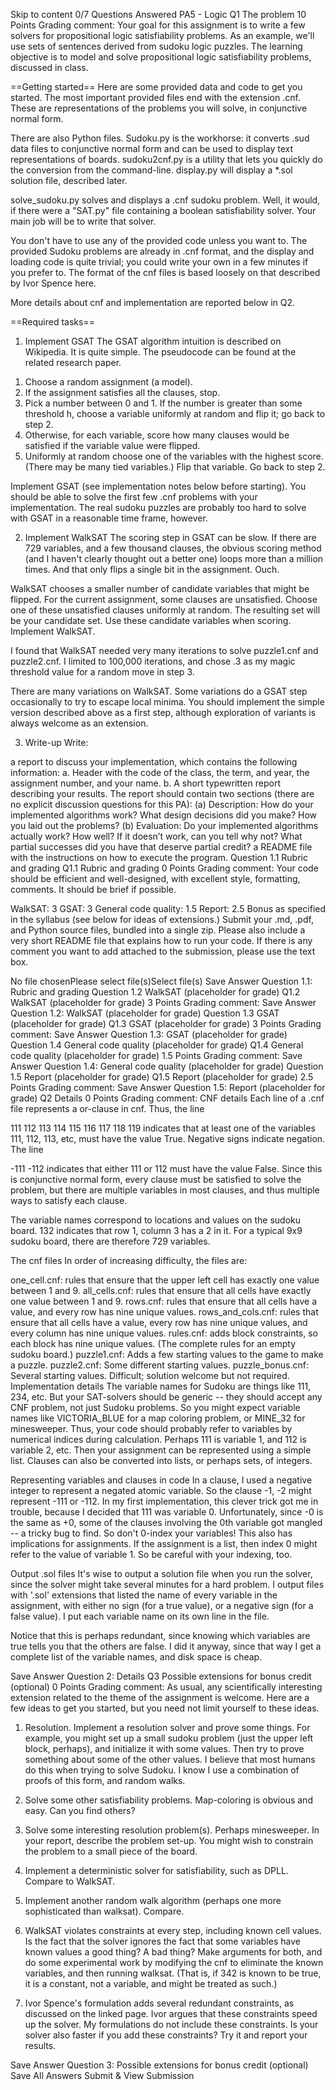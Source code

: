 Skip to content
0/7 Questions Answered
PA5 - Logic
Q1 The problem
10 Points
Grading comment:
Your goal for this assignment is to write a few solvers for propositional logic satisfiability problems. As an example, we'll use sets of sentences derived from sudoku logic puzzles. The learning objective is to model and solve propositional logic satisfiability problems, discussed in class. 

==Getting started==
Here are some provided data and code to get you started. The most important provided files end with the extension .cnf. These are representations of the problems you will solve, in conjunctive normal form.

There are also Python files. Sudoku.py is the workhorse: it converts .sud data files to conjunctive normal form and can be used to display text representations of boards. sudoku2cnf.py is a utility that lets you quickly do the conversion from the command-line. display.py will display a *.sol solution file, described later.

solve_sudoku.py solves and displays a .cnf sudoku problem. Well, it would, if there were a "SAT.py" file containing a boolean satisfiability solver. Your main job will be to write that solver.

You don't have to use any of the provided code unless you want to. The provided Sudoku problems are already in .cnf format, and the display and loading code is quite trivial; you could write your own in a few minutes if you prefer to.
The format of the cnf files is based loosely on that described by Ivor Spence here. 

More details about cnf and implementation are reported below in Q2.

==Required tasks==
1. Implement GSAT
The GSAT algorithm intuition is described on Wikipedia. It is quite simple. The pseudocode can be found at the related research paper.

1) Choose a random assignment (a model).
2) If the assignment satisfies all the clauses, stop.
3) Pick a number between 0 and 1. If the number is greater than some threshold h, choose a variable uniformly at random and flip it; go back to step 2.
3) Otherwise, for each variable, score how many clauses would be satisfied if the variable value were flipped.
4) Uniformly at random choose one of the variables with the highest score. (There may be many tied variables.) Flip that variable. Go back to step 2.

Implement GSAT (see implementation notes below before starting). You should be able to solve the first few .cnf problems with your implementation. The real sudoku puzzles are probably too hard to solve with GSAT in a reasonable time frame, however.

2. Implement WalkSAT
The scoring step in GSAT can be slow. If there are 729 variables, and a few thousand clauses, the obvious scoring method (and I haven't clearly thought out a better one) loops more than a million times. And that only flips a single bit in the assignment. Ouch.

WalkSAT chooses a smaller number of candidate variables that might be flipped. For the current assignment, some clauses are unsatisfied. Choose one of these unsatisfied clauses uniformly at random. The resulting set will be your candidate set. Use these candidate variables when scoring. Implement WalkSAT.

I found that WalkSAT needed very many iterations to solve puzzle1.cnf and puzzle2.cnf. I limited to 100,000 iterations, and chose .3 as my magic threshold value for a random move in step 3.

There are many variations on WalkSAT. Some variations do a GSAT step occasionally to try to escape local minima. You should implement the simple version described above as a first step, although exploration of variants is always welcome as an extension.

3. Write-up
Write: 

a report to discuss your implementation, which contains the following information:
a. Header with the code of the class, the term, and year, the assignment number, and your name.
b. A short typewritten report describing your results. The report should contain two sections (there are no explicit discussion questions for this PA):
  (a) Description: How do your implemented algorithms work? What design decisions did you make? How you laid out the problems?
  (b) Evaluation: Do your implemented algorithms actually work? How well? If it doesn’t work, can you tell why not? What partial successes did you have that deserve partial credit? 
a README file with the instructions on how to execute the program.
Question 1.1 Rubric and grading
Q1.1 Rubric and grading
0 Points
Grading comment:
Your code should be efficient and well-designed, with excellent style, formatting, comments. It should be brief if possible.

WalkSAT: 3
GSAT: 3
General code quality: 1.5
Report: 2.5
Bonus as specified in the syllabus (see below for ideas of extensions.)
Submit your .md, .pdf, and Python source files, bundled into a single zip.  Please also include a very short README file that explains how to run your code. If there is any comment you want to add attached to the submission, please use the text box.

No file chosenPlease select file(s)Select file(s)
Save Answer
Question 1.1: Rubric and grading
Question 1.2 WalkSAT (placeholder for grade)
Q1.2 WalkSAT (placeholder for grade)
3 Points
Grading comment:
Save Answer
Question 1.2: WalkSAT (placeholder for grade)
Question 1.3 GSAT (placeholder for grade)
Q1.3 GSAT (placeholder for grade)
3 Points
Grading comment:
Save Answer
Question 1.3: GSAT (placeholder for grade)
Question 1.4 General code quality (placeholder for grade)
Q1.4 General code quality (placeholder for grade)
1.5 Points
Grading comment:
Save Answer
Question 1.4: General code quality (placeholder for grade)
Question 1.5 Report (placeholder for grade)
Q1.5 Report (placeholder for grade)
2.5 Points
Grading comment:
Save Answer
Question 1.5: Report (placeholder for grade)
Q2 Details
0 Points
Grading comment:
CNF details
Each line of a .cnf file represents a or-clause in cnf. Thus, the line

111 112 113 114 115 116 117 118 119
indicates that at least one of the variables 111, 112, 113, etc, must have the value True. Negative signs indicate negation. The line

-111 -112
indicates that either 111 or 112 must have the value False. Since this is conjunctive normal form, every clause must be satisfied to solve the problem, but there are multiple variables in most clauses, and thus multiple ways to satisfy each clause.

The variable names correspond to locations and values on the sudoku board. 132 indicates that row 1, column 3 has a 2 in it. For a typical 9x9 sudoku board, there are therefore 729 variables.

The cnf files
In order of increasing difficulty, the files are:

one_cell.cnf: rules that ensure that the upper left cell has exactly one value between 1 and 9.
all_cells.cnf: rules that ensure that all cells have exactly one value between 1 and 9.
rows.cnf: rules that ensure that all cells have a value, and every row has nine unique values.
rows_and_cols.cnf: rules that ensure that all cells have a value, every row has nine unique values, and every column has nine unique values.
rules.cnf: adds block constraints, so each block has nine unique values. (The complete rules for an empty sudoku board.)
puzzle1.cnf: Adds a few starting values to the game to make a puzzle.
puzzle2.cnf: Some different starting values.
puzzle_bonus.cnf: Several starting values. Difficult; solution welcome but not required.
Implementation details
The variable names for Sudoku are things like 111, 234, etc. But your SAT-solvers should be generic -- they should accept any CNF problem, not just Sudoku problems. So you might expect variable names like VICTORIA_BLUE for a map coloring problem, or MINE_32 for minesweeper. Thus, your code should probably refer to variables by numerical indices during calculation. Perhaps 111 is variable 1, and 112 is variable 2, etc. Then your assignment can be represented using a simple list. Clauses can also be converted into lists, or perhaps sets, of integers.

Representing variables and clauses in code
In a clause, I used a negative integer to represent a negated atomic variable. So the clause -1, -2 might represent -111 or -112. In my first implementation, this clever trick got me in trouble, because I decided that 111 was variable 0. Unfortunately, since -0 is the same as +0, some of the clauses involving the 0th variable got mangled -- a tricky bug to find. So don't 0-index your variables! This also has implications for assignments. If the assignment is a list, then index 0 might refer to the value of variable 1. So be careful with your indexing, too.

Output .sol files
It's wise to output a solution file when you run the solver, since the solver might take several minutes for a hard problem. I output files with '.sol' extensions that listed the name of every variable in the assignment, with either no sign (for a true value), or a negative sign (for a false value). I put each variable name on its own line in the file.

Notice that this is perhaps redundant, since knowing which variables are true tells you that the others are false. I did it anyway, since that way I get a complete list of the variable names, and disk space is cheap.

Save Answer
Question 2: Details
Q3 Possible extensions for bonus credit (optional)
0 Points
Grading comment:
As usual, any scientifically interesting extension related to the theme of the assignment is welcome. Here are a few ideas to get you started, but you need not limit yourself to these ideas.

1) Resolution. Implement a resolution solver and prove some things. For example, you might set up a small sudoku problem (just the upper left block, perhaps), and initialize it with some values. Then try to prove something about some of the other values. I believe that most humans do this when trying to solve Sudoku. I know I use a combination of proofs of this form, and random walks.

2) Solve some other satisfiability problems. Map-coloring is obvious and easy. Can you find others?

3) Solve some interesting resolution problem(s). Perhaps minesweeper. In your report, describe the problem set-up. You might wish to constrain the problem to a small piece of the board.

4) Implement a deterministic solver for satisfiability, such as DPLL. Compare to WalkSAT.

5) Implement another random walk algorithm (perhaps one more sophisticated than walksat). Compare.

6) WalkSAT violates constraints at every step, including known cell values. Is the fact that the solver ignores the fact that some variables have known values a good thing? A bad thing? Make arguments for both, and do some experimental work by modifying the cnf to eliminate the known variables, and then running walksat. (That is, if 342 is known to be true, it is a constant, not a variable, and might be treated as such.)

7) Ivor Spence's formulation adds several redundant constraints, as discussed on the linked page. Ivor argues that these constraints speed up the solver. My formulations do not include these constraints. Is your solver also faster if you add these constraints? Try it and report your results.

Save Answer
Question 3: Possible extensions for bonus credit (optional)
Save All Answers
Submit & View Submission 
